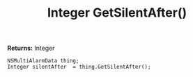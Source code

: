 ﻿---
uid: crmscript_ref_NSMultiAlarmData_GetSilentAfter
title: Integer GetSilentAfter()
intellisense: NSMultiAlarmData.GetSilentAfter
keywords: NSMultiAlarmData, GetSilentAfter
so.topic: reference
---



**Returns:** Integer


```crmscript
NSMultiAlarmData thing;
Integer silentAfter  = thing.GetSilentAfter();
```


